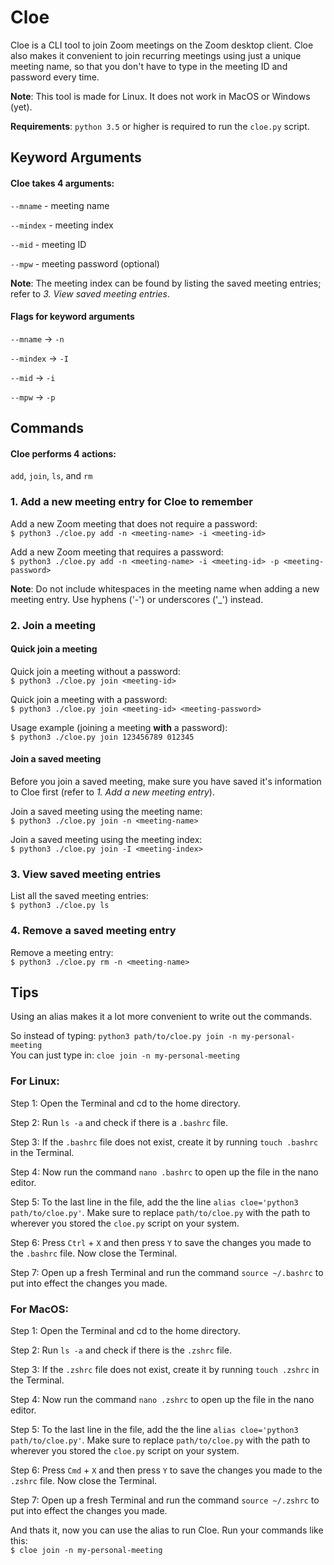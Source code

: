 # Cloe
Cloe is a CLI tool to join Zoom meetings on the Zoom desktop client. Cloe also makes it convenient to join recurring meetings using just a unique meeting name, so that you don't have to type in the meeting ID and password every time.    

**Note**: This tool is made for Linux. It does not work in MacOS or Windows (yet).

**Requirements**: `python 3.5` or higher is required to run the `cloe.py` script.  

## Keyword Arguments

#### Cloe takes 4 arguments:  

`--mname`  - meeting name   

`--mindex` - meeting index   

`--mid`    - meeting ID  

`--mpw`    - meeting password (optional)  

**Note**: The meeting index can be found by listing the saved meeting entries; refer to _3. View saved meeting entries_.   
  
  
#### Flags for keyword arguments 

`--mname`  -> `-n`  

`--mindex` -> `-I`  

`--mid`    -> `-i`  

`--mpw`    -> `-p`  

## Commands
#### Cloe performs 4 actions:
  
`add`, `join`, `ls`, and `rm`  
  
### 1. Add a new meeting entry for Cloe to remember
Add a new Zoom meeting that does not require a password:  
`$ python3 ./cloe.py add -n <meeting-name> -i <meeting-id>`  
  
Add a new Zoom meeting that requires a password:  
`$ python3 ./cloe.py add -n <meeting-name> -i <meeting-id> -p <meeting-password>`  

**Note**: Do not include whitespaces in the meeting name when adding a new meeting entry. Use hyphens ('-') or underscores ('\_') instead.  
  

### 2. Join a meeting

#### Quick join a meeting
Quick join a meeting without a password:  
`$ python3 ./cloe.py join <meeting-id>`  

Quick join a meeting with a password:   
`$ python3 ./cloe.py join <meeting-id> <meeting-password>`   

Usage example (joining a meeting **with** a password):   
`$ python3 ./cloe.py join 123456789 012345`   
  
  
#### Join a saved meeting
Before you join a saved meeting, make sure you have saved it's information to Cloe first (refer to _1. Add a new meeting entry_).  
  
Join a saved meeting using the meeting name:  
`$ python3 ./cloe.py join -n <meeting-name>`  
  
Join a saved meeting using the meeting index:  
`$ python3 ./cloe.py join -I <meeting-index>`  
     

### 3. View saved meeting entries
List all the saved meeting entries:  
`$ python3 ./cloe.py ls`  
  

### 4. Remove a saved meeting entry
Remove a meeting entry:  
`$ python3 ./cloe.py rm -n <meeting-name>`  
  

## Tips
Using an alias makes it a lot more convenient to write out the commands.  

So instead of typing: `python3 path/to/cloe.py join -n my-personal-meeting`  
You can just type in: `cloe join -n my-personal-meeting`  

  
### For Linux: 
Step 1: Open the Terminal and cd to the home directory.  

Step 2: Run `ls -a` and check if there is a `.bashrc` file.    

Step 3: If the `.bashrc` file does not exist, create it by running `touch .bashrc` in the Terminal.   

Step 4: Now run the command `nano .bashrc` to open up the file in the nano editor.  

Step 5: To the last line in the file, add the the line `alias cloe='python3 path/to/cloe.py'`. Make sure to replace `path/to/cloe.py` with the path to wherever you stored the `cloe.py` script on your system.  

Step 6: Press `Ctrl` + `X` and then press `Y` to save the changes you made to the `.bashrc` file. Now close the Terminal.  

Step 7: Open up a fresh Terminal and run the command `source ~/.bashrc` to put into effect the changes you made.  
  
  

### For MacOS:  
Step 1: Open the Terminal and cd to the home directory.  

Step 2: Run `ls -a` and check if there is the `.zshrc` file.    

Step 3: If the `.zshrc` file does not exist, create it by running `touch .zshrc` in the Terminal.     

Step 4: Now run the command `nano .zshrc` to open up the file in the nano editor.  

Step 5: To the last line in the file, add the the line `alias cloe='python3 path/to/cloe.py'`. Make sure to replace `path/to/cloe.py` with the path to wherever you stored the `cloe.py` script on your system.  

Step 6: Press `Cmd` + `X` and then press `Y` to save the changes you made to the `.zshrc` file. Now close the Terminal.  

Step 7: Open up a fresh Terminal and run the command `source ~/.zshrc` to put into effect the changes you made.  


And thats it, now you can use the alias to run Cloe. Run your commands like this:  
`$ cloe join -n my-personal-meeting`  

